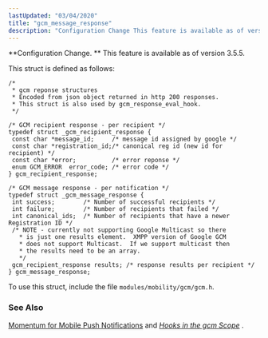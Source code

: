 ```yaml
---
lastUpdated: "03/04/2020"
title: "gcm_message_response"
description: "Configuration Change This feature is available as of version 3 5 5 This struct is defined as follows To use this struct include the file modules mobility gcm gcm h Momentum for Mobile Push Notifications and Chapter 62 Hooks in the gcm Scope..."
---
```


**Configuration Change. ** This feature is available as of version 3.5.5.

This struct is defined as follows:

```
/*
 * gcm reponse structures
 * Encoded from json object returned in http 200 responses.
 * This struct is also used by gcm_response_eval_hook.
 */

/* GCM recipient response - per recipient */
typedef struct _gcm_recipient_response {
 const char *message_id;     /* message id assigned by google */
 const char *registration_id;/* canonical reg id (new id for recipient) */
 const char *error;          /* error reponse */
 enum GCM_ERROR  error_code; /* error code */
} gcm_recipient_response; 

/* GCM message response - per notification */
typedef struct _gcm_message_response {
 int success;        /* Number of successful recipients */
 int failure;        /* Number of recipients that failed */
 int canonical_ids;  /* Number of recipients that have a newer Registration ID */
 /* NOTE - currently not supporting Google Multicast so there
   * is just one results element.  XMPP version of Google GCM
   * does not support Multicast.  If we support multicast then
   * the results need to be an array.
   */
 gcm_recipient_response results; /* response results per recipient */
} gcm_message_response;
```

To use this struct, include the file `modules/mobility/gcm/gcm.h`.

### <a name="idp46492336"></a> See Also

[Momentum for Mobile Push Notifications](/momentum/3/3-push) and [*Hooks in the gcm Scope*](/momentum/3/3-api/hooks-gcm) .